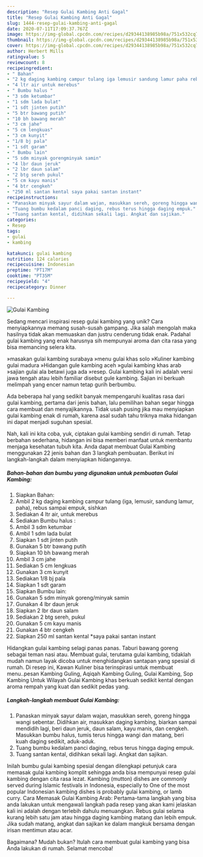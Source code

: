 ```yaml
---
description: "Resep Gulai Kambing Anti Gagal"
title: "Resep Gulai Kambing Anti Gagal"
slug: 1444-resep-gulai-kambing-anti-gagal
date: 2020-07-11T17:09:37.767Z
image: https://img-global.cpcdn.com/recipes/d29344138985b98a/751x532cq70/gulai-kambing-foto-resep-utama.jpg
thumbnail: https://img-global.cpcdn.com/recipes/d29344138985b98a/751x532cq70/gulai-kambing-foto-resep-utama.jpg
cover: https://img-global.cpcdn.com/recipes/d29344138985b98a/751x532cq70/gulai-kambing-foto-resep-utama.jpg
author: Herbert Mills
ratingvalue: 5
reviewcount: 8
recipeingredient:
- " Bahan"
- "2 kg daging kambing campur tulang iga lemusir sandung lamur paha rebus sampai empuk sishkan"
- "4 ltr air untuk merebus"
- " Bumbu halus "
- "3 sdm ketumbar"
- "1 sdm lada bulat"
- "1 sdt jinten putih"
- "5 btr bawang putih"
- "10 bh bawang merah"
- "3 cm jahe"
- "5 cm lengkuas"
- "3 cm kunyit"
- "1/8 bj pala"
- "1 sdt garam"
- " Bumbu lain"
- "5 sdm minyak gorengminyak samin"
- "4 lbr daun jeruk"
- "2 lbr daun salam"
- "2 btg sereh pukul"
- "5 cm kayu manis"
- "4 btr cengkeh"
- "250 ml santan kental saya pakai santan instant"
recipeinstructions:
- "Panaskan minyak sayur dalam wajan, masukkan sereh, goreng hingga wangi sebentar. Didihkan air, masukkan daging kambing, biarkan sampai mendidih lagi, beri daun jeruk, daun salam, kayu manis, dan cengkeh. Masukkan bumbu halus, tumis terus hingga wangi dan matang, beri kuah daging sedikit, aduk-aduk."
- "Tuang bumbu kedalam panci daging, rebus terus hingga daging empuk."
- "Tuang santan kental, didihkan sekali lagi. Angkat dan sajikan."
categories:
- Resep
tags:
- gulai
- kambing

katakunci: gulai kambing 
nutrition: 124 calories
recipecuisine: Indonesian
preptime: "PT17M"
cooktime: "PT35M"
recipeyield: "4"
recipecategory: Dinner

---
```



![Gulai Kambing](https://img-global.cpcdn.com/recipes/d29344138985b98a/751x532cq70/gulai-kambing-foto-resep-utama.jpg)

Sedang mencari inspirasi resep gulai kambing yang unik? Cara menyiapkannya memang susah-susah gampang. Jika salah mengolah maka hasilnya tidak akan memuaskan dan justru cenderung tidak enak. Padahal gulai kambing yang enak harusnya sih mempunyai aroma dan cita rasa yang bisa memancing selera kita.

»masakan gulai kambing surabaya »menu gulai khas solo »Kuliner kambing gulai madura »Hidangan gule kambing aceh »gulai kambing khas arab »sajian gulai ala betawi juga ada »resep. Gulai kambing kali ini adalah versi jawa tengah atau lebih familiar disebut gule kambing. Sajian ini berkuah melimpah yang encer namun tetap gurih berbumbu.

Ada beberapa hal yang sedikit banyak mempengaruhi kualitas rasa dari gulai kambing, pertama dari jenis bahan, lalu pemilihan bahan segar hingga cara membuat dan menyajikannya. Tidak usah pusing jika mau menyiapkan gulai kambing enak di rumah, karena asal sudah tahu triknya maka hidangan ini dapat menjadi suguhan spesial.


Nah, kali ini kita coba, yuk, ciptakan gulai kambing sendiri di rumah. Tetap berbahan sederhana, hidangan ini bisa memberi manfaat untuk membantu menjaga kesehatan tubuh kita. Anda dapat membuat Gulai Kambing menggunakan 22 jenis bahan dan 3 langkah pembuatan. Berikut ini langkah-langkah dalam menyiapkan hidangannya.

<!--inarticleads1-->

##### Bahan-bahan dan bumbu yang digunakan untuk pembuatan Gulai Kambing:

1. Siapkan  Bahan:
1. Ambil 2 kg daging kambing campur tulang (iga, lemusir, sandung lamur, paha), rebus sampai empuk, sishkan
1. Sediakan 4 ltr air, untuk merebus
1. Sediakan  Bumbu halus :
1. Ambil 3 sdm ketumbar
1. Ambil 1 sdm lada bulat
1. Siapkan 1 sdt jinten putih
1. Gunakan 5 btr bawang putih
1. Siapkan 10 bh bawang merah
1. Ambil 3 cm jahe
1. Sediakan 5 cm lengkuas
1. Gunakan 3 cm kunyit
1. Sediakan 1/8 bj pala
1. Siapkan 1 sdt garam
1. Siapkan  Bumbu lain:
1. Gunakan 5 sdm minyak goreng/minyak samin
1. Gunakan 4 lbr daun jeruk
1. Siapkan 2 lbr daun salam
1. Sediakan 2 btg sereh, pukul
1. Gunakan 5 cm kayu manis
1. Gunakan 4 btr cengkeh
1. Siapkan 250 ml santan kental *saya pakai santan instant


Hidangkan gulai kambing selagi panas panas. Taburi bawang goreng sebagai teman nasi atau. Membuat gulai, terutama gulai kambing, tidaklah mudah namun layak dicoba untuk menghidangkan santapan yang spesial di rumah. Di resep ini, Kawan Kuliner bisa terinspirasi untuk membuat menu..pesan Kambing Guling, Aqiqah Kambing Guling, Gulai Kambing, Sop Kambing Untuk Wilayah Gulai Kambing khas berkuah sedikit kental dengan aroma rempah yang kuat dan sedikit pedas yang. 

<!--inarticleads2-->

##### Langkah-langkah membuat Gulai Kambing:

1. Panaskan minyak sayur dalam wajan, masukkan sereh, goreng hingga wangi sebentar. Didihkan air, masukkan daging kambing, biarkan sampai mendidih lagi, beri daun jeruk, daun salam, kayu manis, dan cengkeh. Masukkan bumbu halus, tumis terus hingga wangi dan matang, beri kuah daging sedikit, aduk-aduk.
1. Tuang bumbu kedalam panci daging, rebus terus hingga daging empuk.
1. Tuang santan kental, didihkan sekali lagi. Angkat dan sajikan.


Inilah bumbu gulai kambing spesial dengan dilengkapi petunjuk cara memasak gulai kambing komplit sehingga anda bisa mempunyai resep gulai kambing dengan cita rasa lezat. Kambing (mutton) dishes are commonly served during Islamic festivals in Indonesia, especially to One of the most popular Indonesian kambing dishes is probably gulai kambing, or lamb curry. Cara Memasak Gulai Kambing Arab: Pertama-tama langkah yang bisa anda lakukan untuk mengawali langkah pada resep yang akan kami jelaskan kali ini adalah dengan terlebih dahulu menuangkan. Rebus gulai selama kurang lebih satu jam atau hingga daging kambing matang dan lebih empuk. Jika sudah matang, angkat dan sajikan ke dalam mangkuk bersama dengan irisan mentimun atau acar. 

Bagaimana? Mudah bukan? Itulah cara membuat gulai kambing yang bisa Anda lakukan di rumah. Selamat mencoba!
